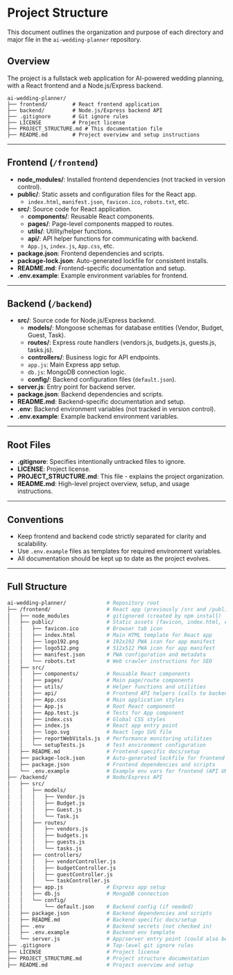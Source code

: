 # Project Structure

This document outlines the organization and purpose of each directory and major file in the `ai-wedding-planner` repository.

## Overview

The project is a fullstack web application for AI-powered wedding planning, with a React frontend and a Node.js/Express backend.

```
ai-wedding-planner/
├── frontend/        # React frontend application
├── backend/         # Node.js/Express backend API
├── .gitignore       # Git ignore rules
├── LICENSE          # Project license
├── PROJECT_STRUCTURE.md # This documentation file
├── README.md        # Project overview and setup instructions
```

---

## Frontend (`/frontend`)

- **node_modules/**: Installed frontend dependencies (not tracked in version control).
- **public/**: Static assets and configuration files for the React app.
  - `index.html`, `manifest.json`, `favicon.ico`, `robots.txt`, etc.
- **src/**: Source code for React application.
  - **components/**: Reusable React components.
  - **pages/**: Page-level components mapped to routes.
  - **utils/**: Utility/helper functions.
  - **api/**: API helper functions for communicating with backend.
  - `App.js`, `index.js`, `App.css`, etc.
- **package.json**: Frontend dependencies and scripts.
- **package-lock.json**: Auto-generated lockfile for consistent installs.
- **README.md**: Frontend-specific documentation and setup.
- **.env.example**: Example environment variables for frontend.

---

## Backend (`/backend`)

- **src/**: Source code for Node.js/Express backend.
  - **models/**: Mongoose schemas for database entities (Vendor, Budget, Guest, Task).
  - **routes/**: Express route handlers (vendors.js, budgets.js, guests.js, tasks.js).
  - **controllers/**: Business logic for API endpoints.
  - `app.js`: Main Express app setup.
  - `db.js`: MongoDB connection logic.
  - **config/**: Backend configuration files (`default.json`).
- **server.js**: Entry point for backend server.
- **package.json**: Backend dependencies and scripts.
- **README.md**: Backend-specific documentation and setup.
- **.env**: Backend environment variables (not tracked in version control).
- **.env.example**: Example backend environment variables.

---

## Root Files

- **.gitignore**: Specifies intentionally untracked files to ignore.
- **LICENSE**: Project license.
- **PROJECT_STRUCTURE.md**: This file - explains the project organization.
- **README.md**: High-level project overview, setup, and usage instructions.

---

## Conventions

- Keep frontend and backend code strictly separated for clarity and scalability.
- Use `.env.example` files as templates for required environment variables.
- All documentation should be kept up to date as the project evolves.

---

## Full Structure

```bash
ai-wedding-planner/             # Repository root
├── /frontend/                  # React app (previously /src and /public)
│   ├── node_modules            # gitignored (created by npm install)
│   ├── public/                 # Static assets (favicon, index.html, etc.)
│   │   ├── favicon.ico         # Browser tab icon
│   │   ├── index.html          # Main HTML template for React app
│   │   ├── logo192.png         # 192x192 PWA icon for app manifest
│   │   ├── logo512.png         # 512x512 PWA icon for app manifest
│   │   ├── manifest.json       # PWA configuration and metadata
│   │   └── robots.txt          # Web crawler instructions for SEO
│   ├── src/
│   │   ├── components/         # Reusable React components
│   │   ├── pages/              # Main page/route components
│   │   ├── utils/              # Helper functions and utilities
│   │   ├── api/                # Frontend API helpers (calls to backend)
│   │   ├── App.css             # Main application styles
│   │   ├── App.js              # Root React component
│   │   ├── App.test.js         # Tests for App component
│   │   ├── index.css           # Global CSS styles
│   │   ├── index.js            # React app entry point
│   │   ├── logo.svg            # React logo SVG file
│   │   ├── reportWebVitals.js  # Performance monitoring utilities
│   │   └── setupTests.js       # Test environment configuration
│   ├── README.md               # Frontend-specific docs/setup
│   ├── package-lock.json       # Auto-generated lockfile for frontend
│   ├── package.json            # Frontend dependencies and scripts
│   └── .env.example            # Example env vars for frontend (API URLs etc.)
├── /backend/                   # Node/Express API
│   ├── src/
│   │   ├── models/
│   │   │   ├── Vendor.js
│   │   │   ├── Budget.js
│   │   │   ├── Guest.js
│   │   │   └── Task.js
│   │   ├── routes/
│   │   │   ├── vendors.js
│   │   │   ├── budgets.js
│   │   │   ├── guests.js
│   │   │   └── tasks.js
│   │   ├── controllers/
│   │   │   ├── vendorController.js
│   │   │   ├── budgetController.js
│   │   │   ├── guestController.js
│   │   │   └── taskController.js
│   │   ├── app.js              # Express app setup
│   │   ├── db.js               # MongoDB connection
│   │   └── config/
│   │       └── default.json    # Backend config (if needed)
│   ├── package.json            # Backend dependencies and scripts
│   ├── README.md               # Backend-specific docs/setup
│   ├── .env                    # Backend secrets (not checked in)
│   ├── .env.example            # Backend env template
│   └── server.js               # App/server entry point (could also be index.js)
├── .gitignore                  # Top-level git ignore rules
├── LICENSE                     # Project license
├── PROJECT_STRUCTURE.md        # Project structure documentation
├── README.md                   # Project overview and setup
```
